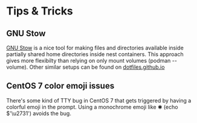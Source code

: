 Tips &amp; Tricks
=================

GNU Stow
--------

[GNU Stow](https://www.gnu.org/software/stow/) is a nice tool for making files
and directories available inside partially shared home directories inside nest
containers. This approach gives more flexibilty than relying on only mount
volumes (podman --volume).
Other similar setups can be found on
[dotfiles.github.io](https://dotfiles.github.io/)


CentOS 7 color emoji issues
---------------------------

There's some kind of TTY bug in CentOS 7 that gets triggered
by having a colorful emoji in the prompt. Using a monochrome
emoji like ✱ (echo $'\u2731') avoids the bug.

